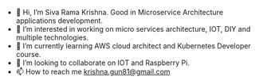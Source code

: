 - 👋 Hi, I’m Siva Rama Krishna. Good in Microservice Architecture applications development.
- 👀 I’m interested in working on micro services architecture, IOT, DIY and multiple technologies.
- 🌱 I’m currently learning AWS cloud architect and Kubernetes Developer course.
- 💞️ I’m looking to collaborate on IOT and Raspberry Pi.
- 📫 How to reach me krishna.gun81@gmail.com

<!---
Siva Rama Krishna is a ✨ special ✨ repository because its `README.md` (this file) appears on your GitHub profile.
You can click the Preview link to take a look at your changes.
--->
